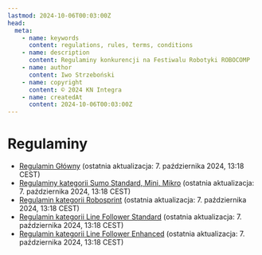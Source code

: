 ```yaml
---
lastmod: 2024-10-06T00:03:00Z
head:
  meta:
    - name: keywords
      content: regulations, rules, terms, conditions
    - name: description
      content: Regulaminy konkurencji na Festiwalu Robotyki ROBOCOMP
    - name: author
      content: Iwo Strzeboński
    - name: copyright
      content: © 2024 KN Integra
    - name: createdAt
      content: 2024-10-06T00:03:00Z
---
```


# Regulaminy
- <a href="/docs/2024/Regulamin Główny.pdf" target="_blank">Regulamin Główny</a> (ostatnia aktualizacja: 7. października 2024, 13:18 CEST)
- <a href="/docs/2024/Sumo.pdf" target="_blank">Regulaminy kategorii Sumo Standard, Mini, Mikro</a> (ostatnia aktualizacja: 7. października 2024, 13:18 CEST)
- <a href="/docs/2024/RoboSprint.pdf" target="_blank">Regulamin kategorii Robosprint</a> (ostatnia aktualizacja: 7. października 2024, 13:18 CEST)
- <a href="/docs/2024/Line Follower Standard.pdf" target="_blank">Regulamin kategorii Line Follower Standard</a> (ostatnia aktualizacja: 7. października 2024, 13:18 CEST)
- <a href="/docs/2024/Line Follower Enhanced.pdf" target="_blank">Regulamin kategorii Line Follower Enhanced</a> (ostatnia aktualizacja: 7. października 2024, 13:18 CEST)
